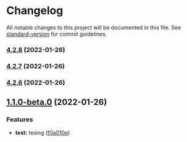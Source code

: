 # Changelog

All notable changes to this project will be documented in this file. See [standard-version](https://github.com/conventional-changelog/standard-version) for commit guidelines.

### [4.2.8](https://github.com/cmani97/sem-demo/compare/v4.2.7...v4.2.8) (2022-01-26)

### [4.2.7](https://github.com/cmani97/sem-demo/compare/v4.2.6...v4.2.7) (2022-01-26)

### [4.2.6](https://github.com/cmani97/sem-demo/compare/v1.1.0-beta.0...v4.2.6) (2022-01-26)

## [1.1.0-beta.0](https://github.com/cmani97/sem-demo/compare/v4.2.5...v1.1.0-beta.0) (2022-01-26)


### Features

* **test:** tesing ([f0a010e](https://github.com/cmani97/sem-demo/commit/f0a010e3718ec9211829e36ebaa68670c116775c))
